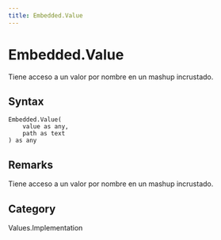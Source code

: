 ```yaml
---
title: Embedded.Value
---
```


# Embedded.Value


Tiene acceso a un valor por nombre en un mashup incrustado.


## Syntax

```powerquery
Embedded.Value(
    value as any,
    path as text
) as any
```


## Remarks

Tiene acceso a un valor por nombre en un mashup incrustado.



## Category
Values.Implementation

